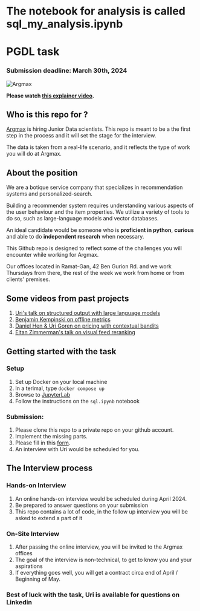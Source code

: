 # The notebook for analysis is called sql_my_analysis.ipynb


# PGDL task
### Submission deadline: March 30th, 2024
![Argmax](https://raw.githubusercontent.com/argmaxml/image-search/master/assets/argmax.png)

**Please watch [this explainer video](https://argmax.ml/pgdl).**

## Who is this repo for ?
[Argmax](https://www.argmaxml.com) is hiring Junior Data scientists.
This repo is meant to be a the first step in the process and it will set the stage for the interview.

The data is taken from a real-life scenario, and it reflects the type of work you will do at Argmax.


## About the position
We are a botique service company that specializes in recommendation systems and personalized-search.

Building a recommender system requires understanding various aspects of the user behaviour and the item properties. We utilize a variety of tools to do so, such as large-language models and vector databases.

An ideal candidate would be someone who is **proficient in python**, **curious** and able to do **independent research** when necessary.

This Github repo is designed to reflect some of the challenges you will encounter while working for Argmax.

Our offices located in Ramat-Gan, 42 Ben Gurion Rd. and we work Thursdays from there, the rest of the week we work from home or from clients' premises.

## Some videos from past projects

1. [Uri's talk on structured output with large language models](https://www.youtube.com/watch?v=0mDgjZMcW04)
1. [Benjamin Kempinski on offline metrics](https://www.youtube.com/watch?v=5OPa2RYL5VI)
1. [Daniel Hen & Uri Goren on pricing with contextual bandits](https://www.youtube.com/watch?v=IJtNBbINKbI)
1. [Eitan Zimmerman's talk on visual feed reranking](https://www.youtube.com/watch?v=q4uF8nF5SWk)

## Getting started with the task
### Setup
  1. Set up Docker on your local machine
  2. In a terimal, type `docker compose up`
  3. Browse to [JupyterLab](http://localhost:8888)
  4. Follow the instructions on the `sql.ipynb` notebook

### Submission:
1. Please clone this repo to a private repo on your github account.
1. Implement the missing parts.
1. Please fill in this [form](https://forms.gle/MaMtcL7yuKsbtgdk7).
1. An interview with Uri would be scheduled for you.

## The Interview process
### Hands-on Interview
1. An online hands-on interview would be scheduled during April 2024.
1. Be prepared to answer questions on your submission
1. This repo contains a lot of code, in the follow up interview you will be asked to extend a part of it

### On-Site Interview
1. After passing the online interview, you will be invited to the Argmax offices
2. The goal of the interview is non-technical, to get to know you and your aspirations
3. If everything goes well, you will get a contract circa end of April / Beginning of May.

### Best of luck with the task, Uri is available for questions on Linkedin


